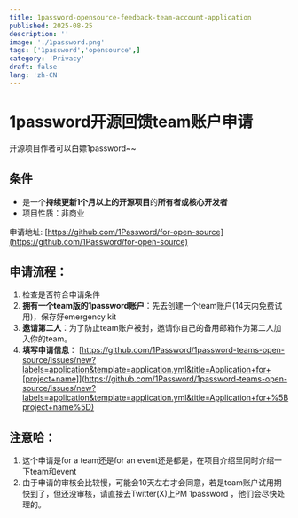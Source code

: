 ```yaml
---
title: 1password-opensource-feedback-team-account-application
published: 2025-08-25
description: ''
image: './1password.png'
tags: ['1password','opensource',]
category: 'Privacy'
draft: false 
lang: 'zh-CN'
---
```


# 1password开源回馈team账户申请

开源项目作者可以白嫖1password~~

## 条件

- 是一个**持续更新1个月以上的开源项目**的**所有者或核心开发者**
- 项目性质：非商业

申请地址: [https://github.com/1Password/for-open-source](https://github.com/1Password/for-open-source)

## 申请流程：

1. 检查是否符合申请条件
2. **拥有一个team版的1password账户**：先去创建一个team账户(14天内免费试用)，保存好emergency kit
3. **邀请第二人**：为了防止team账户被封，邀请你自己的备用邮箱作为第二人加入你的team。
4. **填写申请信息**： [https://github.com/1Password/1password-teams-open-source/issues/new?labels=application&template=application.yml&title=Application+for+[project+name]](https://github.com/1Password/1password-teams-open-source/issues/new?labels=application&template=application.yml&title=Application+for+%5Bproject+name%5D)

## 注意哈：

1. 这个申请是for a team还是for an event还是都是，在项目介绍里同时介绍一下team和event
2. 由于申请的审核会比较慢，可能会10天左右才会同意，若是team账户试用期快到了，但还没审核，请直接去Twitter(X)上PM 1password ，他们会尽快处理的。
